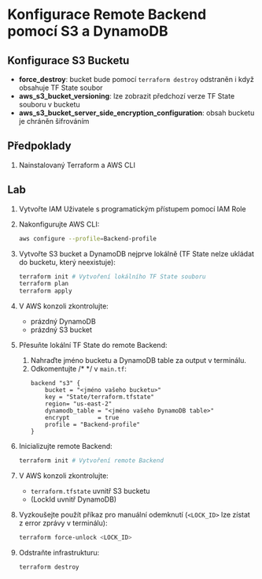 # Konfigurace Remote Backend pomocí S3 a DynamoDB

## Konfigurace S3 Bucketu
- **force_destroy**: bucket bude pomocí `terraform destroy` odstraněn i když obsahuje TF State soubor
- **aws_s3_bucket_versioning**: lze zobrazit předchozí verze TF State souboru v bucketu
- **aws_s3_bucket_server_side_encryption_configuration**: obsah bucketu je chráněn šifrováním

## Předpoklady
1. Nainstalovaný Terraform a AWS CLI

## Lab

1. Vytvořte IAM Uživatele s programatickým přístupem pomocí IAM Role

2. Nakonfigurujte AWS CLI:
    ```bash
    aws configure --profile=Backend-profile
    ```

3. Vytvořte S3 bucket a DynamoDB nejprve lokálně (TF State nelze ukládat do bucketu, který neexistuje):
    ```bash
    terraform init # Vytvoření lokálního TF State souboru
    terraform plan
    terraform apply
    ```

4. V AWS konzoli zkontrolujte:
    - prázdný DynamoDB
    - prázdný S3 bucket

5. Přesuňte lokální TF State do remote Backend:
    1. Nahraďte jméno bucketu a DynamoDB table za output v terminálu.
    2. Odkomentujte /* */ v `main.tf`:
        ```hcl
        backend "s3" {
            bucket = "<jméno vašeho bucketu>"
            key = "State/terraform.tfstate"
            region= "us-east-2"
            dynamodb_table = "<jméno vašeho DynamoDB table>"
            encrypt        = true
            profile = "Backend-profile"
        }
        ```

6. Inicializujte remote Backend:
    ```bash
    terraform init # Vytvoření remote Backend
    ```

7. V AWS konzoli zkontrolujte:
    - `terraform.tfstate` uvnitř S3 bucketu
    - (LockId uvnitř DynamoDB)

8. Vyzkoušejte použít příkaz pro manuální odemknutí (`<LOCK_ID>` lze zístat z error zprávy v terminálu):
    ```bash
    terraform force-unlock <LOCK_ID>
    ```

9. Odstraňte infrastrukturu:
    ```bash
    terraform destroy
    ```
